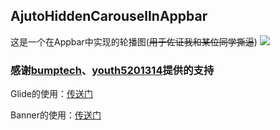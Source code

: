 ## AjutoHiddenCarouselInAppbar

这是一个在Appbar中实现的轮播图(~~用于佐证我和某位同学撕逼~~)
![](http://o7glqnnuw.bkt.clouddn.com/blog/AutoHideCrousel.gif)

### 感谢[bumptech](https://github.com/bumptech/glide "bumptech")、[youth5201314](https://github.com/youth5201314/banner)提供的支持

Glide的使用：[传送门](https://github.com/bumptech/glide "bumptech")

Banner的使用：[传送门](https://github.com/youth5201314/banner)

